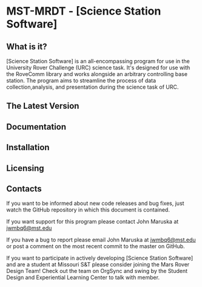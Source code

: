 # MST-MRDT - [Science Station Software]

##  What is it?

[Science Station Software] is an all-encompassing program for use in the 
University Rover Challenge (URC) science task. It's designed for use with the 
RoveComm library and works alongside an arbitrary controlling base station. The
program aims to streamline the process of data collection,analysis, and 
presentation during the science task of URC.

##  The Latest Version

##  Documentation

##  Installation

##  Licensing

##  Contacts

If you want to be informed about new code releases and bug fixes, just watch 
the GitHub repository in which this document is contained.

If you want support for this program please contact John Maruska at 
jwmbq6@mst.edu

If you have a bug to report please email John Maruska at jwmbq6@mst.edu or post
a comment on the most recent commit to the master on GitHub.

If you want to participate in actively developing [Science Station Software] 
and are a student at Missouri S&T please consider joining the Mars Rover Design
Team! Check out the team on OrgSync and swing by the Student Design and 
Experiential Learning Center to talk with member.
